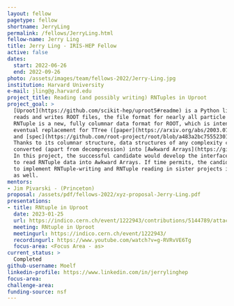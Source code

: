 ```yaml
---
layout: fellow
pagetype: fellow
shortname: JerryLing
permalink: /fellows/JerryLing.html
fellow-name: Jerry Ling
title: Jerry Ling - IRIS-HEP Fellow
active: false
dates:
  start: 2022-06-26
  end: 2022-09-26
photo: /assets/images/team/fellows-2022/Jerry-Ling.jpg
institution: Harvard University
e-mail: jling@g.harvard.edu
project_title: Reading (and possibly writing) RNTuples in Uproot
project_goal: >
  [Uproot](https://github.com/scikit-hep/uproot5#readme) is a Python library that
  reads and writes ROOT files, the file format for nearly all particle physics data.
  RNTuple is a new, fully columnar data format for ROOT, which is intended as the
  eventual replacement for TTree ([paper](https://arxiv.org/abs/2003.07669), [plans](https://indico.jlab.org/event/420/contributions/7701/),
  and [spec](https://github.com/root-project/root/blob/a483a2bc75552301e3347c56898df07b95fe45f9/tree/ntuple/v7/doc/specifications.md).
  Thanks to its columnar structure, data structures of any complexity can be zero-copy
  converted (apart from decompression) into [Awkward Arrays](https://github.com/scikit-hep/awkward#readme).
  In this project, the successful candidate would develop the interface code in Uproot
  to read RNTuple data into Awkward Arrays. If time permits, the candidate may attempt
  to implement RNTuple-writing and RNTuple reading in sister projects in Julia-lang
  as well.
mentors:
- Jim Pivarski - (Princeton)
proposal: /assets/pdf/fellows-2022/xyz-proposal-Jerry-Ling.pdf
presentations:
- title: RNtuple in Uproot
  date: 2023-01-25
  url: https://indico.cern.ch/event/1222943/contributions/5144789/attachments/2580539/4450747/IRISHEP_RNTuple.pdf
  meeting: RNtuple in Uproot
  meetingurl: https://indico.cern.ch/event/1222943/
  recordingurl: https://www.youtube.com/watch?v=g-RVRvVE6Tg
  focus-area: <Focus Area - as>
current_status: >
  Completed
github-username: Moelf
linkedin-profile: https://www.linkedin.com/in/jerrylinghep
focus-area:
challenge-area:
funding-source: nsf
---
```

